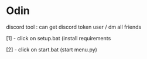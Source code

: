 # Odin
discord tool : can get discord token user / dm all friends

[1] - click on setup.bat (install requirements
      
[2] - click on start.bat (start menu.py)
